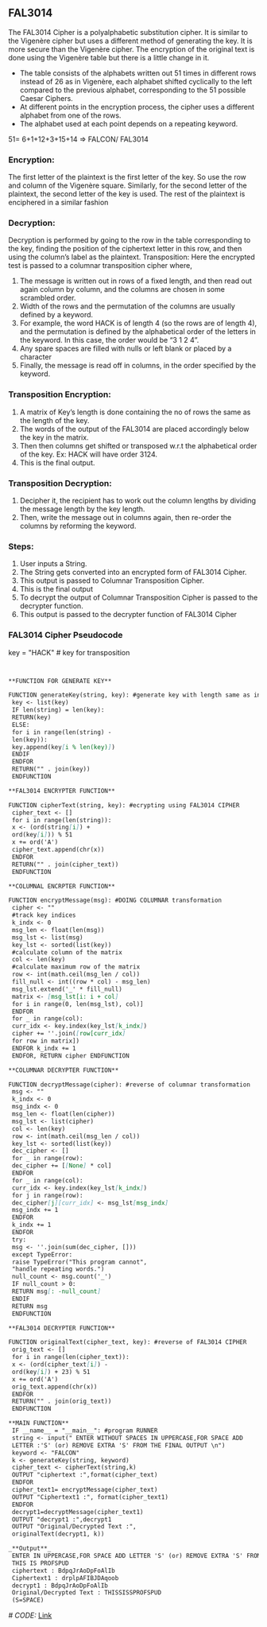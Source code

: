 ## FAL3014

The FAL3014 Cipher is a polyalphabetic substitution cipher. It is similar to the Vigenère cipher but uses a different method of generating the key. It is more secure than the Vigenère cipher.
The encryption of the original text is done using the Vigenère table but there is a little change in it.
- The table consists of the alphabets written out 51 times in different rows instead of 26 as in Vigenère, each alphabet shifted cyclically to the left compared to the previous
  alphabet, corresponding to the 51 possible Caesar Ciphers.
- At different points in the encryption process, the cipher uses a different alphabet from one of the rows.
- The alphabet used at each point depends on a repeating keyword.

51= 6+1+12+3+15+14 => FALCON/ FAL3014

### Encryption:
The first letter of the plaintext is the first letter of the key. So use the row and column of the Vigenère square. Similarly, for the second letter of the plaintext, the second letter of the key is used.
The rest of the plaintext is enciphered in a similar fashion


### Decryption:
Decryption is performed by going to the row in the table corresponding to the key, finding the position of the ciphertext letter in this row, and then using the column’s label as the plaintext.
Transposition: Here the encrypted test is passed to a columnar transposition cipher where,
1. The message is written out in rows of a fixed length, and then read out again column by column, and the columns are chosen in some scrambled order.
2. Width of the rows and the permutation of the columns are usually defined by a keyword.
3. For example, the word HACK is of length 4 (so the rows are of length 4), and the permutation is defined by the alphabetical order of the letters in the keyword. In this case,    the order would be “3 1 2 4”.
4. Any spare spaces are filled with nulls or left blank or placed by a character
5. Finally, the message is read off in columns, in the order specified by the keyword.

### Transposition Encryption:
1. A matrix of Key’s length is done containing the no of rows the same as the length of the key.
2. The words of the output of the FAL3014 are placed accordingly below the key in the matrix.
3. Then then columns get shifted or transposed w.r.t the alphabetical order of the key. Ex: HACK will have order 3124.
4. This is the final output.

### Transposition Decryption:
1. Decipher it, the recipient has to work out the column lengths by dividing the message length by the key length.
2. Then, write the message out in columns again, then re-order the columns by reforming the keyword.

### Steps:
1. User inputs a String.
2. The String gets converted into an encrypted form of FAL3014 Cipher.
3. This output is passed to Columnar Transposition Cipher.
4. This is the final output
5. To decrypt the output of Columnar Transposition Cipher is passed to the decrypter function.
6. This output is passed to the decrypter function of FAL3014 Cipher

### FAL3014 Cipher Pseudocode

key = "HACK" # key for transposition

```markdown


**FUNCTION FOR GENERATE KEY**

FUNCTION generateKey(string, key): #generate key with length same as input
 key <- list(key)
 IF len(string) = len(key):
 RETURN(key)
 ELSE:
 for i in range(len(string) -
 len(key)):
 key.append(key[i % len(key)])
 ENDIF
 ENDFOR
 RETURN("" . join(key))
 ENDFUNCTION

**FAL3014 ENCRYPTER FUNCTION**

FUNCTION cipherText(string, key): #ecrypting using FAL3014 CIPHER
 cipher_text <- []
 for i in range(len(string)):
 x <- (ord(string[i]) +
 ord(key[i])) % 51
 x += ord('A')
 cipher_text.append(chr(x))
 ENDFOR
 RETURN("" . join(cipher_text))
 ENDFUNCTION

**COLUMNAL ENCRPTER FUNCTION**

FUNCTION encryptMessage(msg): #DOING COLUMNAR transformation
 cipher <- ""
 #track key indices
 k_indx <- 0
 msg_len <- float(len(msg))
 msg_lst <- list(msg)
 key_lst <- sorted(list(key))
 #calculate column of the matrix
 col <- len(key)
 #calculate maximum row of the matrix
 row <- int(math.ceil(msg_len / col))
 fill_null <- int((row * col) - msg_len)
 msg_lst.extend('_' * fill_null)
 matrix <- [msg_lst[i: i + col]
 for i in range(0, len(msg_lst), col)]
 ENDFOR
 for _ in range(col):
 curr_idx <- key.index(key_lst[k_indx])
 cipher += ''.join([row[curr_idx]
 for row in matrix])
 ENDFOR k_indx += 1
 ENDFOR, RETURN cipher ENDFUNCTION

**COLUMNAR DECRYPTER FUNCTION**

FUNCTION decryptMessage(cipher): #reverse of columnar transformation
 msg <- ""
 k_indx <- 0
 msg_indx <- 0
 msg_len <- float(len(cipher))
 msg_lst <- list(cipher)
 col <- len(key)
 row <- int(math.ceil(msg_len / col))
 key_lst <- sorted(list(key))
 dec_cipher <- []
 for _ in range(row):
 dec_cipher += [[None] * col]
 ENDFOR
 for _ in range(col):
 curr_idx <- key.index(key_lst[k_indx])
 for j in range(row):
 dec_cipher[j][curr_idx] <- msg_lst[msg_indx]
 msg_indx += 1
 ENDFOR
 k_indx += 1
 ENDFOR
 try:
 msg <- ''.join(sum(dec_cipher, []))
 except TypeError:
 raise TypeError("This program cannot",
 "handle repeating words.")
 null_count <- msg.count('_')
 IF null_count > 0:
 RETURN msg[: -null_count]
 ENDIF
 RETURN msg
 ENDFUNCTION

**FAL3014 DECRYPTER FUNCTION**

FUNCTION originalText(cipher_text, key): #reverse of FAL3014 CIPHER
 orig_text <- []
 for i in range(len(cipher_text)):
 x <- (ord(cipher_text[i]) -
 ord(key[i]) + 23) % 51
 x += ord('A')
 orig_text.append(chr(x))
 ENDFOR
 RETURN("" . join(orig_text))
 ENDFUNCTION

**MAIN FUNCTION**
 IF __name__ = "__main__": #program RUNNER
 string <- input(" ENTER WITHOUT SPACES IN UPPERCASE,FOR SPACE ADD
 LETTER :'S' (or) REMOVE EXTRA 'S' FROM THE FINAL OUTPUT \n")
 keyword <- "FALCON"
 k <- generateKey(string, keyword)
 cipher_text <- cipherText(string,k)
 OUTPUT "ciphertext :",format(cipher_text)
 ENDFOR
 cipher_text1= encryptMessage(cipher_text)
 OUTPUT "Ciphertext1 :", format(cipher_text1)
 ENDFOR
 decrypt1=decryptMessage(cipher_text1)
 OUTPUT "decrypt1 :",decrypt1
 OUTPUT "Original/Decrypted Text :",
 originalText(decrypt1, k))

_**Output**_
 ENTER IN UPPERCASE,FOR SPACE ADD LETTER 'S' (or) REMOVE EXTRA 'S' FROM THE FINAL OUTPUT 
 THIS IS PROFSPUD
 ciphertext : BdpqJrAoDpFoAlIb
 Ciphertext1 : drplpAFIBJDAqoob
 decrypt1 : BdpqJrAoDpFoAlIb
 Original/Decrypted Text : THISSISSPROFSPUD
 (S=SPACE)
 ```
 
 _# CODE:_ [Link](https://github.com/FalcoN046/FAL3014-CIPHER) 
